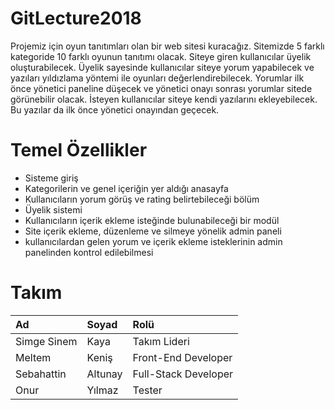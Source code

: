 # GitLecture2018
Projemiz için oyun tanıtımları olan bir web sitesi kuracağız. 
Sitemizde 5 farklı kategoride 10 farklı oyunun tanıtımı olacak. 
Siteye giren kullanıcılar üyelik oluşturabilecek. Üyelik sayesinde kullanıcılar siteye yorum yapabilecek ve yazıları yıldızlama yöntemi ile oyunları değerlendirebilecek. Yorumlar ilk önce yönetici paneline düşecek ve yönetici onayı sonrası yorumlar sitede görünebilir olacak.
İsteyen kullanıcılar siteye kendi yazılarını ekleyebilecek. Bu yazılar da ilk önce yönetici onayından geçecek.

# Temel Özellikler
*	Sisteme giriş 
*	Kategorilerin ve genel içeriğin yer aldığı anasayfa
* Kullanıcıların yorum görüş ve rating belirtebileceği bölüm
* Üyelik sistemi
* Kullanıcıların içerik ekleme isteğinde bulunabileceği bir modül 
* Site içerik ekleme, düzenleme ve silmeye yönelik admin paneli
* kullanıcılardan gelen yorum ve içerik ekleme isteklerinin admin panelinden kontrol edilebilmesi
# Takım
| Ad 	| Soyad  | Rolü |
| :--- |:------| :----|
|Simge Sinem	| Kaya	 | Takım Lideri |
|Meltem| Keniş | Front-End Developer |
|Sebahattin| Altunay	| Full-Stack Developer |
|Onur| Yılmaz |	Tester |
